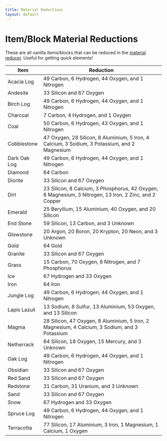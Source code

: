 ```yaml
---
title: Material Reductions
layout: default
---
```


# Item/Block Material Reductions

These are all vanilla items/blocks that can be reduced in the [material reducer](chemistry-lab/chemistry-lab.md#material-reducer). Useful
for getting quick elements!

| Item         | Reduction                                                                                              |
|--------------|--------------------------------------------------------------------------------------------------------|
| Acacia Log   | 49 Carbon, 6 Hydrogen, 44 Oxygen, and 1 Nitrogen                                                       |
| Andesite     | 33 Silicon and 67 Oxygen                                                                               |
| Birch Log    | 49 Carbon, 6 Hydrogen, 44 Oxygen, and 1 Nitrogen                                                       |
| Charcoal     | 7 Carbon, 4 Hydrogen, and 1 Oxygen                                                                     |
| Coal         | 50 Carbon, 6 Hydrogen, 43 Oxygen, and 1 Nitrogen                                                       |
| Cobblestone  | 47 Oxygen, 28 Silicon, 8 Aluminium, 5 Iron, 4 Calcium, 3 Sodium, 3 Potassium, and 2 Magnesium          |
| Dark Oak Log | 49 Carbon, 6 Hydrogen, 44 Oxygen, and 1 Nitrogen                                                       |
| Diamond      | 64 Carbon                                                                                              |
| Diorite      | 33 Silicon and 67 Oxygen                                                                               |
| Dirt         | 23 Silicon, 8 Calcium, 3 Phosphorus, 42 Oxygen, 6 Magnesium, 3 Nitrogen, 13 Iron, 2 Zinc, and 2 Copper |
| Emerald      | 25 Beryllium, 15 Aluminium, 40 Oxygen, and 20 Silicon                                                  |
| End Stone    | 59 Silicon, 13 Carbon, and 3 Unknown                                                                   |
| Glowstone    | 20 Argon, 20 Boron, 20 Krypton, 20 Neon, and 3 Unknown                                                 |
| Gold         | 64 Gold                                                                                                |
| Granite      | 33 Silicon and 67 Oxygen                                                                               |
| Grass        | 15 Carbon, 70 Oxygen, 8 Nitrogen, and 7 Phosphorus                                                     |
| Ice          | 67 Hydrogen and 33 Oxygen                                                                              |
| Iron         | 64 Iron                                                                                                |
| Jungle Log   | 49 Carbon, 6 Hydrogen, 44 Oxygen, and 1 Nitrogen                                                       |
| Lapis Lazuli | 13 Sodium, 8 Sulfur, 13 Aluminium, 53 Oxygen, and 13 Silicon                                           |
| Magma        | 28 Silicon, 47 Oxygen, 8 Aluminium, 5 Iron, 2 Magnesium, 4 Calcium, 3 Sodium, and 3 Potassium          |
| Netherrack   | 64 Silicon, 18 Oxygen, 15 Mercury, and 3 Unknown                                                       |
| Oak Log      | 49 Carbon, 6 Hydrogen, 44 Oxygen, and 1 Nitrogen                                                       |
| Obsidian     | 33 Silicon and 67 Oxygen                                                                               |
| Red Sand     | 33 Silicon and 67 Oxygen                                                                               |
| Redstone     | 31 Carbon, 31 Uranium, and 3 Unknown                                                                   |
| Sand         | 33 Silicon and 67 Oxygen                                                                               |
| Snow         | 67 Hydrogen and 33 Oxygen                                                                              |
| Spruce Log   | 49 Carbon, 6 Hydrogen, 44 Oxygen, and 1 Nitrogen                                                       |
| Terracotta   | 77 Silicon, 17 Aluminium, 3 Iron, 1 Magnesium, 1 Calcium, 1 Oxygen                                     |
